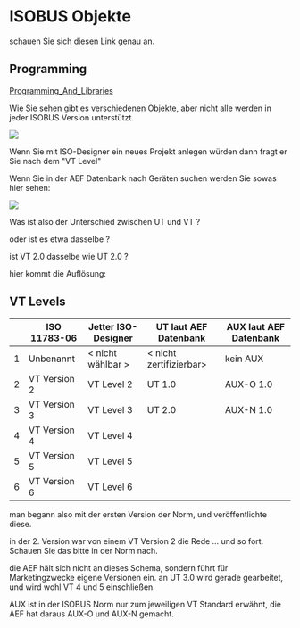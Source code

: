 # ISOBUS Objekte

schauen Sie sich diesen Link genau an. 

## Programming

[Programming\_And\_Libraries](https://extranet.epec.fi/Public/Manuals/EPEC_Programming_And_Libraries/projecttopics/topic000962.htm)

Wie Sie sehen gibt es verschiedenen Objekte, aber nicht alle werden in jeder ISOBUS Version unterstützt. 

![](https://user-images.githubusercontent.com/69573151/94335435-08939880-ffdc-11ea-92e7-662f2ff7779f.png)

Wenn Sie mit ISO-Designer ein neues Projekt anlegen würden dann fragt er Sie nach dem "VT Level"

Wenn Sie in der AEF Datenbank nach Geräten suchen werden Sie sowas hier sehen:

![](https://user-images.githubusercontent.com/69573151/94335523-5f996d80-ffdc-11ea-9032-8de45bd5b318.png)

Was ist also der Unterschied zwischen UT und VT ? 

oder ist es etwa dasselbe ? 

ist VT 2.0 dasselbe wie UT 2.0 ? 

hier kommt die Auflösung:

## VT Levels

|   | ISO 11783-06 | Jetter ISO-Designer | UT laut AEF Datenbank | AUX laut AEF Datenbank |
| --- | --- | --- | --- | --- |
| 1 | Unbenannt | \< nicht wählbar > | \< nicht zertifizierbar> | kein AUX |
| 2 | VT Version 2 | VT Level 2 | UT 1.0 | AUX-O 1.0 |
| 3 | VT Version 3 | VT Level 3 | UT 2.0 | AUX-N 1.0 |
| 4 | VT Version 4 | VT Level 4 |   |   |
| 5 | VT Version 5 | VT Level 5 |   |   |
| 6 | VT Version 6 | VT Level 6 |   |   |

man begann also mit der ersten Version der Norm, und veröffentlichte diese. 

in der 2. Version war von einem VT Version 2 die Rede ... und so fort. Schauen Sie das bitte in der Norm nach. 

die AEF hält sich nicht an dieses Schema, sondern führt für Marketingzwecke eigene Versionen ein. an UT 3.0 wird gerade gearbeitet, und wird wohl VT 4 und 5 einschließen. 

AUX ist in der ISOBUS Norm nur zum jeweiligen VT Standard erwähnt, die AEF hat daraus AUX-O und AUX-N gemacht.
